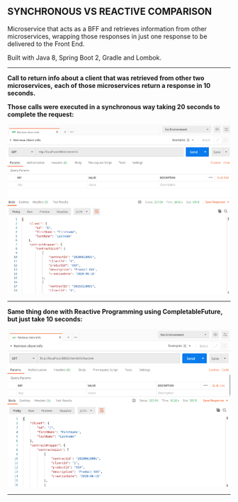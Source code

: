SYNCHRONOUS VS REACTIVE COMPARISON
--------------------------------------------------------------------------------------------

Microservice that acts as a BFF and retrieves information from other microservices,
wrapping those responses in just one response to be delivered to the Front End. 

Built with Java 8, Spring Boot 2, Gradle and Lombok.

--------------------------------------------------------------------------------------------

**Call to return info about a client that was retrieved from other two microservices,** 
**each of those microservices return a response in 10 seconds.**

**Those calls were executed in a synchronous way taking 20 seconds to complete the request:**

![Screenshot SynchronousCall](screenshots/synchronous-call.png)

 --------------------------------------------------------------------------------------------
 
 **Same thing done with Reactive Programming using CompletableFuture, but just take 10 seconds:**

![Screenshot RectiveCall](screenshots/reactive-call.png)

 --------------------------------------------------------------------------------------------
 
 